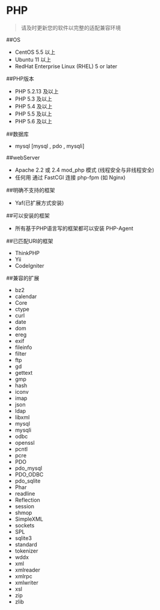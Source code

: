 # PHP
>请及时更新您的软件以完整的适配兼容环境

##OS	
+ CentOS 5.5 以上
+ Ubuntu 11 以上
+ RedHat  Enterprise Linux (RHEL) 5 or later

##PHP版本	
+ PHP 5.2.13 及以上
+ PHP 5.3 及以上
+ PHP 5.4 及以上
+ PHP 5.5 及以上
+ PHP 5.6 及以上

##数据库	
+ mysql [mysql , pdo , mysqli]

##webServer	
+ Apache 2.2 或 2.4 mod_php 模式
(线程安全与非线程安全)
+ 任何用 通过 FastCGI 连接 php-fpm (如 Nginx)

##明确不支持的框架	
+ Yaf(已扩展方式安装)

##可以安装的框架	
+ 所有基于PHP语言写的框架都可以安装 PHP-Agent

##已匹配URI的框架
+ ThinkPHP
+ Yii
+ CodeIgniter

##兼容的扩展	
+ bz2
+ calendar
+ Core
+ ctype
+ curl
+ date
+ dom
+ ereg
+ exif
+ fileinfo
+ filter
+ ftp
+ gd
+ gettext
+ gmp
+ hash
+ iconv
+ imap
+ json
+ ldap
+ libxml
+ mysql
+ mysqli
+ odbc
+ openssl
+ pcntl
+ pcre
+ PDO
+ pdo_mysql
+ PDO_ODBC
+ pdo_sqlite
+ Phar
+ readline
+ Reflection
+ session
+ shmop
+ SimpleXML
+ sockets
+ SPL
+ sqlite3
+ standard
+ tokenizer
+ wddx
+ xml
+ xmlreader
+ xmlrpc
+ xmlwriter
+ xsl
+ zip
+ zlib